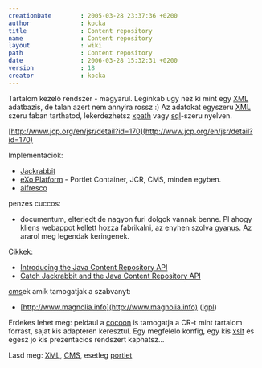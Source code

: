 ```yaml
---
creationDate        : 2005-03-28 23:37:36 +0200 
author              : kocka 
title               : Content repository 
name                : Content repository 
layout              : wiki 
path                : Content repository 
date                : 2006-03-28 15:32:31 +0200 
version             : 18 
creator             : kocka 
---
```

Tartalom kezelő rendszer - magyarul. Leginkab ugy nez ki mint egy [XML](XML.html) adatbazis, de talan azert nem annyira rossz :) Az adatokat egyszeru [XML](XML.html) szeru faban tarthatod, lekerdezhetsz [xpath](XPath.html) vagy [sql](SQL.html)-szeru nyelven.

[http://www.jcp.org/en/jsr/detail?id=170](http://www.jcp.org/en/jsr/detail?id=170)

Implementaciok:

*   [Jackrabbit](http://incubator.apache.org/jackrabbit/) 
*   [eXo Platform](http://www.exoplatform.org) - Portlet Container, JCR, CMS, minden egyben.
*   [alfresco](http://www.alfresco.org/)

penzes cuccos:

*   documentum, elterjedt de nagyon furi dolgok vannak benne. Pl ahogy kliens webappot kellett hozza fabrikalni, az enyhen szolva [gyanus](gyanus.html). Az ararol meg legendak keringenek.

Cikkek:

*   [Introducing the Java Content Repository API](http://www-128.ibm.com/developerworks/java/library/j-jcr/)
*   [Catch Jackrabbit and the Java Content Repository API](http://www.artima.com/lejava/articles/contentrepository.html)

[cms](CMS.html)ek amik tamogatjak a szabvanyt:

*   [http://www.magnolia.info](http://www.magnolia.info) ([lgpl](LGPL.html))

Erdekes lehet meg: peldaul a [cocoon](cocoon.html) is tamogatja a CR-t mint tartalom forrast, sajat kis adapteren keresztul. Egy megfelelo konfig, egy kis [xslt](XSLT.html) es egesz jo kis prezentacios rendszert kaphatsz...

Lasd meg: [XML](XML.html), [CMS](CMS.html), esetleg [portlet](portlet.html)
